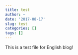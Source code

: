 ```yaml
---
title: test
author: ~
date: '2017-08-17'
slug: test
categories: []
tags: []
---
```


This is a test file for English blog!